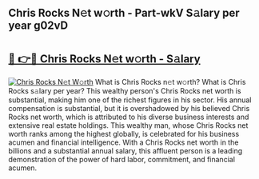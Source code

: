 ## Chris Rocks N𝚎t w𝚘rth - Part-wkV S𝚊lary per year g02vD

# <h2><a href="http://gc26qpw.nevu.top/?p=Chris+Rocks">🔗 👉🔴 Chris Rocks N𝚎t w𝚘rth - S𝚊lary</a></h2>

[![Chris Rocks N𝚎t W𝚘rth](https://i.imgur.com/Oavwk0R.jpeg)](http://gc26qpw.nevu.top/?p=Chris+Rocks)
What is Chris Rocks n𝚎t w𝚘rth? What is Chris Rocks s𝚊lary per year?
This wealthy person's Chris Rocks net worth is substantial, making him one of the richest figures in his sector. His annual compensation is substantial, but it is overshadowed by his believed Chris Rocks net worth, which is attributed to his diverse business interests and extensive real estate holdings. This wealthy man, whose Chris Rocks net worth ranks among the highest globally, is celebrated for his business acumen and financial intelligence. With a Chris Rocks net worth in the billions and a substantial annual salary, this affluent person is a leading demonstration of the power of hard labor, commitment, and financial acumen.

